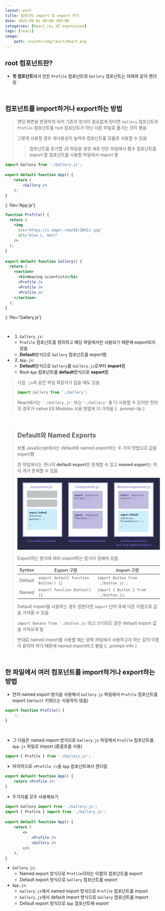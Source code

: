 ```yaml
---
layout: post
title: 컴포넌트 import 및 export 하기
date: 2025-08-01 09:00 +09:00
categories: [React_re, UI expression]
tags: [react]
image:
    path: /assets/img/react/React.png
---
```


## root 컴포넌트란?

- **첫 컴포넌트**에서 만든 `Profile` 컴포넌트와 `Gallery` 컴포넌트는 아래와 같이 렌더링

<br>

## 컴포넌트를 import하거나 export하는 방법

> 랜딩 화면을 변경하게 되어 기존의 방식이 필요없게 된다면 `Gallery` 컴포넌트와 `Profile` 컴포넌트를 root 컴포넌트가 아닌 다른 파일로 옮기는 것이 좋음
>
> 그렇게 사용할 경우 재사용성이 높아져 컴포넌트를 모듈로 사용할 수 있음
>
>> 컴포넌트를 추가할 JS 파일을 생성
>> 새로 만든 파일에서 함수 컴포넌트를 export 함
>> 컴포넌트를 사용할 파일에서 import 함

```jsx
import Gallery from './Gallery.js';

export default function App() {
    return (
        <Gallery />
    );
}
```
{: file='App.js'}

```jsx
function Profile() {
  return (
    <img
      src="https://i.imgur.com/QIrZWGIs.jpg"
      alt="Alan L. Hart"
    />
  );
}

export default function Gallery() {
  return (
    <section>
      <h1>Amazing scientists</h1>
      <Profile />
      <Profile />
      <Profile />
    </section>
  );
}
```
{: file='Gallery.js'}

<br>

- 1. `Gallery.js`:
  - `Profile` 컴포넌트를 정의하고 해당 파일에서만 사용되기 때문에 export되지 않음
  - **Default**방식으로 `Gallery` 컴포넌트를 export함
- 2. `App.js`:
  - **Default**방식으로 `Gallery`를 `Gallery.js`로부터 **import**함
  - Root `App` 컴포넌트를 **default**방식으로 **export**함

> 가끔 `.js`와 같은 파일 확장자가 없을 때도 있음
> ```jsx
> import Gallery from './Gallery';
> ```
>
> React에서는 `'./Gallery.js'` 또는 `'./Gallery'` 둘 다 사용할 수 있지만 전자의 경우가 native ES Modules 사용 방법에 더 가까움
{: .prompt-tip }


<br>

> ## Default와 Named Exports
> 
> 보통 JavaScript에서는 default와 named export라는 두 가지 방법으로 값을 export함
>
> 한 파일에서는 하나의 **default export**만 존재할 수 있고 **named export**는 여러 개가 존재할 수 있음
>
> ![alt text](/assets/img/react/react_re_02_01.png)
>
> Export하는 방식에 따라 import하는 방식이 정해져 있음
>
> | Syntax | Export 구문 | Import 구문 |
> |-|-|-|
> | Default | `export default function Button() {}` | `import Button from './button.js';` |
> | Named | `export function Button() {}` | `import { Button } from './button.js`; |
>
> Default import를 사용하는 경우 원한다면 `import` 단어 후에 다른 이름으로 값을 가져올 수 있음
>
> `import Banana from './button.js'`라고 쓰더라도 같은 default export 값을 가져오게 됨
>
> 반대로 named import를 사용할 때는 양쪽 파일에서 사용하고자 하는 값의 이름이 같아야 하기 때문에 named import라고 불림
{: .prompt-info }


<br>

## 한 파일에서 여러 컴포넌트를 import하거나 export하는 방법

- 먼저 named export 방식을 사용해서 `Gallery.js` 파일에서 `Profile` 컴포넌트를 export (`default` 키워드는 사용하지 않음)

```jsx
export function Profile() {
    // ...
}
```

<br> 

- 그 다음은 named import 방식으로 `Gallery.js` 파일에서 `Profile` 컴포넌트를 `App.js` 파일로 import (중괄호를 사용)

```jsx
import { Profile } from './Gallery.js';
```

- 마지막으로 `<Profile />`을 `App` 컴포넌트에서 렌더링

```jsx
export default function App() {
    return <Profile />;
}
```

- 두가지를 모두 사용해보기

```jsx
import Gallery import from './Gallery.js';
import { Profile } import from './Gallery.js';

export default function App() {
    return (
        <>
            <Profile />
            <Gallery />
        </>
    );
}
```

- `Gallery.js`:
  - Named export 방식으로 `Profile`이라는 이름의 컴포넌트를 export
  - Default export 방식으로 `Gallery` 컴포넌트를 export
- `App.js`:
  - `Gallery.js`에서 named import 방식으로 `Profile` 컴포넌트를 import
  - `Gallery.js`에서 default import 방식으로 `Gallery` 컴포넌트를 import
  - Default export 방식으로 `App` 컴포넌트에 export
